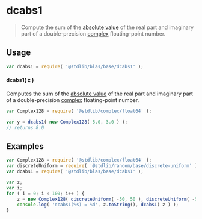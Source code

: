 <!--

@license Apache-2.0

Copyright (c) 2024 The Stdlib Authors.

Licensed under the Apache License, Version 2.0 (the "License");
you may not use this file except in compliance with the License.
You may obtain a copy of the License at

   http://www.apache.org/licenses/LICENSE-2.0

Unless required by applicable law or agreed to in writing, software
distributed under the License is distributed on an "AS IS" BASIS,
WITHOUT WARRANTIES OR CONDITIONS OF ANY KIND, either express or implied.
See the License for the specific language governing permissions and
limitations under the License.

-->

# dcabs1

> Compute the sum of the [absolute value][absolute-value] of the real part and imaginary part of a double-precision [complex][@stdlib/complex/float64] floating-point number.

<section class="usage">

## Usage

```javascript
var dcabs1 = require( '@stdlib/blas/base/dcabs1' );
```

#### dcabs1( z )

Computes the sum of the [absolute value][absolute-value] of the real part and imaginary part of a double-precision [complex][@stdlib/complex/float64] floating-point number.

```javascript
var Complex128 = require( '@stdlib/complex/float64' );

var y = dcabs1( new Complex128( 5.0, 3.0 ) );
// returns 8.0
```

</section>

<!-- /.usage -->

<section class="examples">

## Examples

<!-- eslint-disable max-len -->

<!-- eslint no-undef: "error" -->

```javascript
var Complex128 = require( '@stdlib/complex/float64' );
var discreteUniform = require( '@stdlib/random/base/discrete-uniform' );
var dcabs1 = require( '@stdlib/blas/base/dcabs1' );

var z;
var i;
for ( i = 0; i < 100; i++ ) {
    z = new Complex128( discreteUniform( -50, 50 ), discreteUniform( -50, 50 ) );
    console.log( 'dcabs1(%s) = %d', z.toString(), dcabs1( z ) );
}
```

</section>

<!-- /.examples -->

<!-- Section for related `stdlib` packages. Do not manually edit this section, as it is automatically populated. -->

<section class="related">

</section>

<!-- /.related -->

<!-- Section for all links. Make sure to keep an empty line after the `section` element and another before the `/section` close. -->

<section class="links">

[absolute-value]: https://en.wikipedia.org/wiki/Absolute_value

[@stdlib/complex/float64]: https://github.com/stdlib-js/stdlib/tree/develop/lib/node_modules/%40stdlib/complex/float64

</section>

<!-- /.links -->
